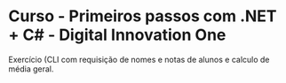 # Curso - Primeiros passos com .NET + C# - Digital Innovation One
Exercício (CLI com requisição de nomes e notas de alunos e calculo de média geral.
